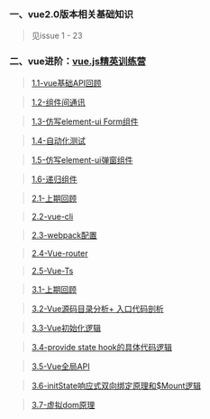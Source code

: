 
###  一、vue2.0版本相关基础知识

 > 见issue 1 - 23


###  二、vue进阶：[vue.js精英训练营](https://github.com/googBlogs/vue-master-lesson)

 > [1.1-vue基础API回顾](https://github.com/googBlogs/vue-blog/issues/24)

 > [1.2-组件间通讯](https://github.com/googBlogs/vue-blog/issues/25)

 > [1.3-仿写element-ui Form组件](https://github.com/googBlogs/vue-blog/issues/26)

 > [1.4-自动化测试](https://github.com/googBlogs/vue-blog/issues/27)

 > [1.5-仿写element-ui弹窗组件](https://github.com/googBlogs/vue-blog/issues/28)

 > [1.6-递归组件](https://github.com/googBlogs/vue-blog/issues/29)

 > [2.1-上期回顾](https://github.com/googBlogs/vue-blog/issues/30)

 > [2.2-vue-cli](https://github.com/googBlogs/vue-blog/issues/30)

 > [2.3-webpack配置](https://github.com/googBlogs/vue-blog/issues/30)

 > [2.4-Vue-router](https://github.com/googBlogs/vue-blog/issues/30)

 > [2.5-Vue-Ts](https://github.com/googBlogs/vue-blog/issues/30)

 > [3.1-上期回顾](https://github.com/googBlogs/vue-blog/issues/31)

 > [3.2-Vue源码目录分析+ 入口代码剖析](https://github.com/googBlogs/vue-blog/issues/31)

 > [3.3-Vue初始化逻辑](https://github.com/googBlogs/vue-blog/issues/31)

 > [3.4-provide state hook的具体代码逻辑](https://github.com/googBlogs/vue-blog/issues/31)

 > [3.5-Vue全局API](https://github.com/googBlogs/vue-blog/issues/31)

 > [3.6-initState响应式双向绑定原理和$Mount逻辑](https://github.com/googBlogs/vue-blog/issues/31)

 > [3.7-虚拟dom原理](https://github.com/googBlogs/vue-blog/issues/31)



